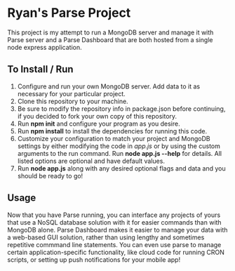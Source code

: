 Ryan's Parse Project
====================

This project is my attempt to run a MongoDB server and manage it with Parse server and a Parse Dashboard that are both hosted from a single node express application.

To Install / Run
----------------
1. Configure and run your own MongoDB server. Add data to it as necessary for your particular project.
2. Clone this repository to your machine.
3. Be sure to modify the repository info in package.json before continuing, if you decided to fork your own copy of this repository.
4. Run **npm init** and configure your program as you desire.
5. Run **npm install** to install the dependencies for running this code.
6. Customize your configuration to match your project and MongoDB settings by either modifying the code in *app.js* or by using the custom arguments to the run command. Run **node app.js --help** for details. All listed options are optional and have default values.
7. Run **node app.js** along with any desired optional flags and data and you should be ready to go!

Usage
-----

Now that you have Parse running, you can interface any projects of yours that use a NoSQL database solution with it for easier commands than with MongoDB alone. Parse Dashboard makes it easier to manage your data with a web-based GUI solution, rather than using lengthy and sometimes repetitive commmand line statements. You can even use parse to manage certain application-specific functionality, like cloud code for running CRON scripts, or setting up push notifications for your mobile app!
